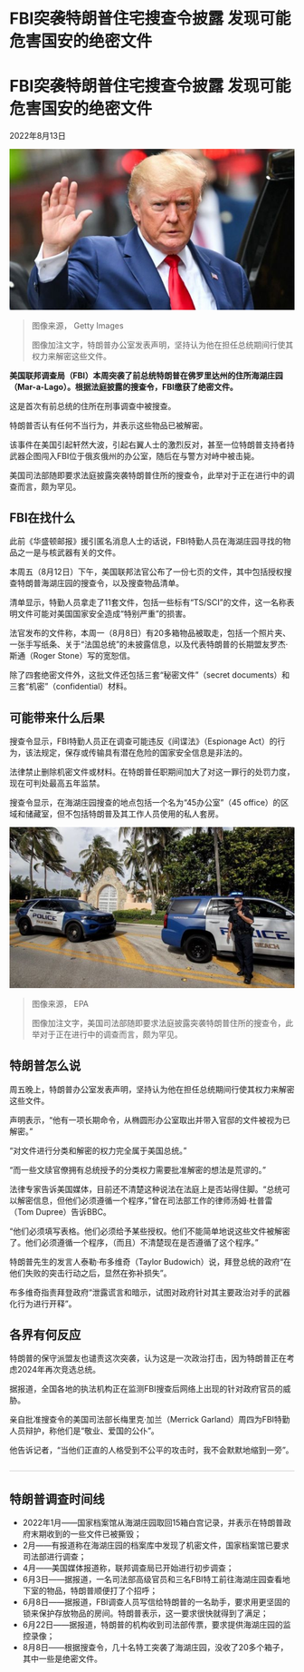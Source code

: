 # FBI突袭特朗普住宅搜查令披露 发现可能危害国安的绝密文件

#  FBI突袭特朗普住宅搜查令披露 发现可能危害国安的绝密文件

2022年8月13日

![特朗普](_126298078_donaldtrump-3.jpg)

> 图像来源，  Getty Images
>
> 图像加注文字，特朗普办公室发表声明，坚持认为他在担任总统期间行使其权力来解密这些文件。

**美国联邦调查局（FBI）本周突袭了前总统特朗普在佛罗里达州的住所海湖庄园（Mar-a-Lago）。根据法庭披露的搜查令，FBI缴获了绝密文件。**

这是首次有前总统的住所在刑事调查中被搜查。

特朗普否认有任何不当行为，并表示这些物品已被解密。

该事件在美国引起轩然大波，引起右翼人士的激烈反对，甚至一位特朗普支持者持武器企图闯入FBI位于俄亥俄州的办公室，随后在与警方对峙中被击毙。

美国司法部随即要求法庭披露突袭特朗普住所的搜查令，此举对于正在进行中的调查而言，颇为罕见。

##  FBI在找什么

此前《华盛顿邮报》援引匿名消息人士的话说，FBI特勤人员在海湖庄园寻找的物品之一是与核武器有关的文件。

本周五（8月12日）下午，美国联邦法官公布了一份七页的文件，其中包括授权搜查特朗普海湖庄园的搜查令，以及搜查物品清单。

清单显示，特勤人员拿走了11套文件，包括一些标有“TS/SCI”的文件，这一名称表明文件可能对美国国家安全造成“特别严重”的损害。

法官发布的文件称，本周一（8月8日）有20多箱物品被取走，包括一个照片夹、一张手写纸条、关于“法国总统”的未披露信息，以及代表特朗普的长期盟友罗杰·斯通（Roger Stone）写的宽恕信。

除了四套绝密文件外，这批文件还包括三套“秘密文件”（secret documents）和三套“机密”（confidential）材料。

##  可能带来什么后果

搜查令显示，FBI特勤人员正在调查可能违反《间谍法》（Espionage Act）的行为，该法规定，保存或传输具有潜在危险的国家安全信息是非法的。

法律禁止删除机密文件或材料。在特朗普任职期间加大了对这一罪行的处罚力度，现在可判处最高五年监禁。

搜查令显示，在海湖庄园搜查的地点包括一个名为“45办公室”（45 office）的区域和储藏室，但不包括特朗普及其工作人员使用的私人套房。

![美国司法部随即要求法庭披露突袭特朗普住所的搜查令，此举对于正在进行中的调查而言，颇为罕见。](_126305546_62532758.jpg)

> 图像来源，  EPA
>
> 图像加注文字，美国司法部随即要求法庭披露突袭特朗普住所的搜查令，此举对于正在进行中的调查而言，颇为罕见。

##  特朗普怎么说

周五晚上，特朗普办公室发表声明，坚持认为他在担任总统期间行使其权力来解密这些文件。

声明表示，“他有一项长期命令，从椭圆形办公室取出并带入官邸的文件被视为已解密。”

“对文件进行分类和解密的权力完全属于美国总统。”

“而一些文牍官僚拥有总统授予的分类权力需要批准解密的想法是荒谬的。”

法律专家告诉美国媒体，目前还不清楚这种说法在法庭上是否站得住脚。“总统可以解密信息，但他们必须遵循一个程序，”曾在司法部工作的律师汤姆·杜普雷（Tom Dupree）告诉BBC。

“他们必须填写表格。他们必须给予某些授权。他们不能简单地说这些文件被解密了。他们必须遵循一个程序，（而且）不清楚现在是否遵循了这个程序。”

特朗普先生的发言人泰勒·布多维奇（Taylor Budowich）说，拜登总统的政府“在他们失败的突击行动之后，显然在弥补损失”。

布多维奇指责拜登政府“泄露谎言和暗示，试图对政府针对其主要政治对手的武器化行为进行开释”。

##  各界有何反应

特朗普的保守派盟友也谴责这次突袭，认为这是一次政治打击，因为特朗普正在考虑2024年再次竞选总统。

据报道，全国各地的执法机构正在监测FBI搜查后网络上出现的针对政府官员的威胁。

亲自批准搜查令的美国司法部长梅里克·加兰（Merrick Garland）周四为FBI特勤人员辩护，称他们是“敬业、爱国的公仆”。

他告诉记者，“当他们正直的人格受到不公平的攻击时，我不会默默地缩到一旁”。

![线](_126196768_306f323a-808e-47d8-ac18-89f1fbc7ce0e.jpg)

##  特朗普调查时间线

  * 2022年1月——国家档案馆从海湖庄园取回15箱白宫记录，并表示在特朗普政府末期收到的一些文件已被撕毁； 
  * 2月——有报道称在海湖庄园的档案库中发现了机密文件，国家档案馆已要求司法部进行调查； 
  * 4月——美国媒体报道称，联邦调查局已开始进行初步调查； 
  * 6月3日——据报道，一名司法部高级官员和三名FBI特工前往海湖庄园查看地下室的物品，特朗普顺便打了个招呼； 
  * 6月8日——据报道，FBI调查人员写信给特朗普的一名助手，要求用更坚固的锁来保护存放物品的房间。特朗普表示，这一要求很快就得到了满足； 
  * 6月22日——据报道，特朗普的机构收到司法部传票，要求提供海湖庄园的监控录像； 
  * 8月8日——根据搜查令，几十名特工突袭了海湖庄园，没收了20多个箱子，其中一些是绝密文件。 


